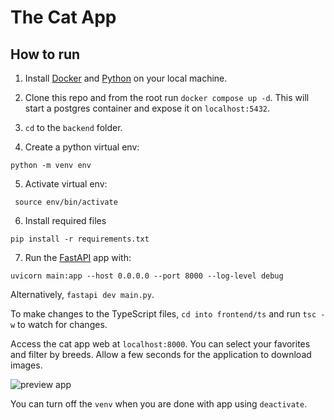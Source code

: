 # The Cat App
## How to run


1. Install [Docker](https://docs.docker.com/engine/install/) and [Python](https://www.python.org/downloads/) on your local machine. 

2. Clone this repo and from the root run  `docker compose up -d`. 
This will start a postgres container and expose it on `localhost:5432`.

3. `cd` to the `backend` folder.


4. Create a python virtual env:
```
python -m venv env
```


5. Activate virtual env:
```
 source env/bin/activate
```

6. Install required files
```
pip install -r requirements.txt
``` 

7. Run the [FastAPI](https://fastapi.tiangolo.com/) app with:
```
uvicorn main:app --host 0.0.0.0 --port 8000 --log-level debug
```

Alternatively, `fastapi dev main.py`. 

To make changes to the TypeScript files, `cd into frontend/ts` and run `tsc -w` to watch for changes.

Access the cat app web at `localhost:8000`. You can select your favorites and filter by breeds.
Allow a few seconds for the application to download images.

![preview app](https://github.com/emad-siddiq/cats/blob/main/backend/static/img/preview.png)


You can turn off the `venv` when you are done with app using `deactivate`.
